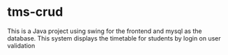 # tms-crud
This is a Java project using swing for the frontend and mysql as the database. This system displays the timetable for students by login on user validation

